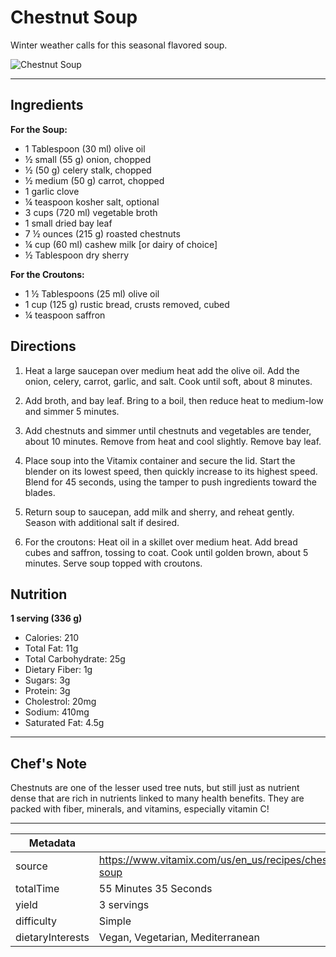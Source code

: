 # Chestnut Soup

Winter weather calls for this seasonal flavored soup.

![Chestnut Soup](https://www.vitamix.com/content/dam/vitamix/home/recipes/q4-2025/Chestnut_Soup_470x449.jpg)

---

## Ingredients

**For the Soup:**

- 1 Tablespoon (30 ml) olive oil
- ½ small (55 g) onion, chopped
- ½ (50 g) celery stalk, chopped
- ½ medium (50 g) carrot, chopped
- 1 garlic clove
- ¼ teaspoon kosher salt, optional
- 3 cups (720 ml) vegetable broth
- 1 small dried bay leaf
- 7 ½ ounces (215 g) roasted chestnuts
- ¼ cup (60 ml) cashew milk [or dairy of choice]
- ½ Tablespoon dry sherry

**For the Croutons:**

- 1 ½ Tablespoons (25 ml) olive oil
- 1 cup (125 g) rustic bread, crusts removed, cubed
- ¼ teaspoon saffron

## Directions

1. Heat a large saucepan over medium heat add the olive oil. Add the onion, celery, carrot, garlic, and salt. Cook until soft, about 8 minutes.

2. Add broth, and bay leaf. Bring to a boil, then reduce heat to medium-low and simmer 5 minutes.

3. Add chestnuts and simmer until chestnuts and vegetables are tender, about 10 minutes. Remove from heat and cool slightly. Remove bay leaf.

4. Place soup into the Vitamix container and secure the lid. Start the blender on its lowest speed, then quickly increase to its highest speed. Blend for 45 seconds, using the tamper to push ingredients toward the blades.

5. Return soup to saucepan, add milk and sherry, and reheat gently. Season with additional salt if desired.

6. For the croutons: Heat oil in a skillet over medium heat. Add bread cubes and saffron, tossing to coat. Cook until golden brown, about 5 minutes. Serve soup topped with croutons.

## Nutrition

**1 serving (336 g)**

- Calories: 210
- Total Fat: 11g
- Total Carbohydrate: 25g
- Dietary Fiber: 1g
- Sugars: 3g
- Protein: 3g
- Cholestrol: 20mg
- Sodium: 410mg
- Saturated Fat: 4.5g

---

## Chef's Note

Chestnuts are one of the lesser used tree nuts, but still just as nutrient dense that are rich in nutrients linked to many health benefits. They are packed with fiber, minerals, and vitamins, especially vitamin C!

---

| Metadata |  |
| --- | --- |
| source | https://www.vitamix.com/us/en_us/recipes/chestnut-soup |
| totalTime | 55 Minutes 35 Seconds |
| yield | 3 servings |
| difficulty | Simple |
| dietaryInterests | Vegan, Vegetarian, Mediterranean |
